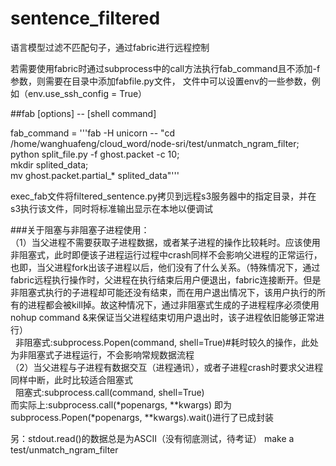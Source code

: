 # sentence_filtered
语言模型过滤不匹配句子，通过fabric进行远程控制

若需要使用fabric时通过subprocess中的call方法执行fab_command且不添加-f参数，则需要在目录中添加fabfile.py文件，
文件中可以设置env的一些参数，例如（env.use_ssh_config = True）   

##fab [options] -- [shell command]  

fab_command = '''fab -H unicorn -- "cd /home/wanghuafeng/cloud_word/node-sri/test/unmatch_ngram_filter;   
        python split_file.py -f ghost.packet -c 10;   
        mkdir splited_data;   
        mv ghost.packet.partial_* splited_data"'''    

exec_fab文件将filtered_sentence.py拷贝到远程s3服务器中的指定目录，并在s3执行该文件，同时将标准输出显示在本地以便调试  

###关于阻塞与非阻塞子进程使用：  
（1）当父进程不需要获取子进程数据，或者某子进程的操作比较耗时。应该使用非阻塞式，此时即便该子进程运行过程中crash同样不会影响父进程的正常运行，也即，当父进程fork出该子进程以后，他们没有了什么关系。（特殊情况下，通过fabric远程执行操作时，父进程在执行结束后用户便退出，fabric连接断开。但是非阻塞式执行的子进程却可能还没有结束，而在用户退出情况下，该用户执行的所有的进程都会被kill掉。故这种情况下，通过非阻塞式生成的子进程程序必须使用nohup command &来保证当父进程结束切用户退出时，该子进程依旧能够正常进行）  
&nbsp;&nbsp;非阻塞式:subprocess.Popen(command, shell=True)#耗时较久的操作，此处为非阻塞式子进程运行，不会影响常规数据流程    
（2）当父进程与子进程有数据交互（进程通讯），或者子进程crash时要求父进程同样中断，此时比较适合阻塞式    
&nbsp;&nbsp;阻塞式:subprocess.call(command, shell=True)    
而实际上:subprocess.call(*popenargs, **kwargs) 即为 subprocess.Popen(*popenargs, **kwargs).wait()进行了已成封装    

另：stdout.read()的数据总是为ASCII（没有彻底测试，待考证）    make a test/unmatch_ngram_filter    
